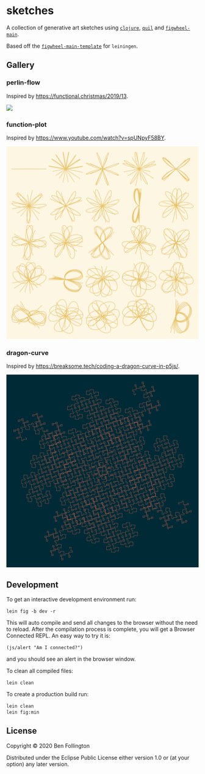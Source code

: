 # sketches

A collection of generative art sketches using [`clojure`](https://clojure.org/), [`quil`](http://www.quil.info/) and [`figwheel-main`](https://figwheel.org/).

Based off the [`figwheel-main-template`](https://github.com/bhauman/figwheel-main-template) for `leiningen`.

## Gallery

### perlin-flow

Inspired by https://functional.christmas/2019/13.

![](https://raw.githubusercontent.com/bfollington/sketches/main/renders/city-smoke.png)

### function-plot

Inspired by https://www.youtube.com/watch?v=spUNpyF58BY.

![](https://raw.githubusercontent.com/bfollington/sketches/main/renders/function-plot.png)

### dragon-curve

Inspired by https://breaksome.tech/coding-a-dragon-curve-in-p5js/.

![](https://raw.githubusercontent.com/bfollington/sketches/main/renders/dragon-curve.png)

## Development

To get an interactive development environment run:

    lein fig -b dev -r

This will auto compile and send all changes to the browser without the
need to reload. After the compilation process is complete, you will
get a Browser Connected REPL. An easy way to try it is:

    (js/alert "Am I connected?")

and you should see an alert in the browser window.

To clean all compiled files:

	lein clean

To create a production build run:

	lein clean
	lein fig:min


## License

Copyright © 2020 Ben Follington

Distributed under the Eclipse Public License either version 1.0 or (at your option) any later version.
